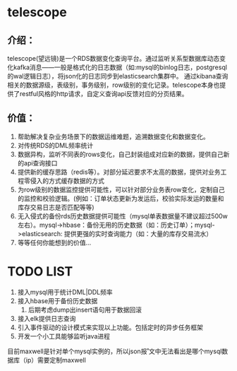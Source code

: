 # telescope

## 介绍：
telescope(望远镜)是一个RDS数据变化查询平台。通过监听关系型数据库动态变化kafka消息——一般是格式化的日志数据（如:mysql的binlog日志，postgresql的wal逻辑日志），将json化的日志同步到elasticsearch集群中。
通过kibana查询相关的数据源级，表级别，事务级别，row级别的变化记录。telescope本身也提供了restful风格的http请求，自定义查询api反馈对应的分页结果。

## 价值：
1. 帮助解决复杂业务场景下的数据运维难题，追溯数据变化和数据变化。
2. 对传统RDS的DML频率统计
3. 数据异构，监听不同表的rows变化，自己封装组成对应新的数据，提供自己新的api查询接口
4. 提供新的缓存思路（redis等）。对部分延迟要求不太高的数据，提供对业务工程零侵入的方式缓存数据的方式
5. 为row级别的数据监控提供可能性，可以针对部分业务表row变化，定制自己的监控和校验逻辑。(例如：订单状态更新为发运后，校验实际发运的数量和库存交易日志是否匹配等等)
6. 无入侵式的备份rds历史数据提供可能性（mysql单表数据量不建议超过500w左右）。mysql->hbase：备份无用的历史数据（如：历史订单）；mysql->elasticsearch: 提供更强的实时查询能力（如：大量的库存交易流水）
7. 等等任何你能想到的价值...

# TODO LIST
1. 接入mysql用于统计DML|DDL频率
2. 接入hbase用于备份历史数据
    1. 后期考虑dump出insert语句用于数据回滚
3. 接入elk提供日志查询
4. 引入事件驱动的设计模式来实现以上功能。包括定时的异步任务框架
5. 开发一个小工具能够监听java进程

目前maxwell是针对单个mysql实例的，所以json报˚文中无法看出是哪个mysql数据库（ip）需要定制maxwell